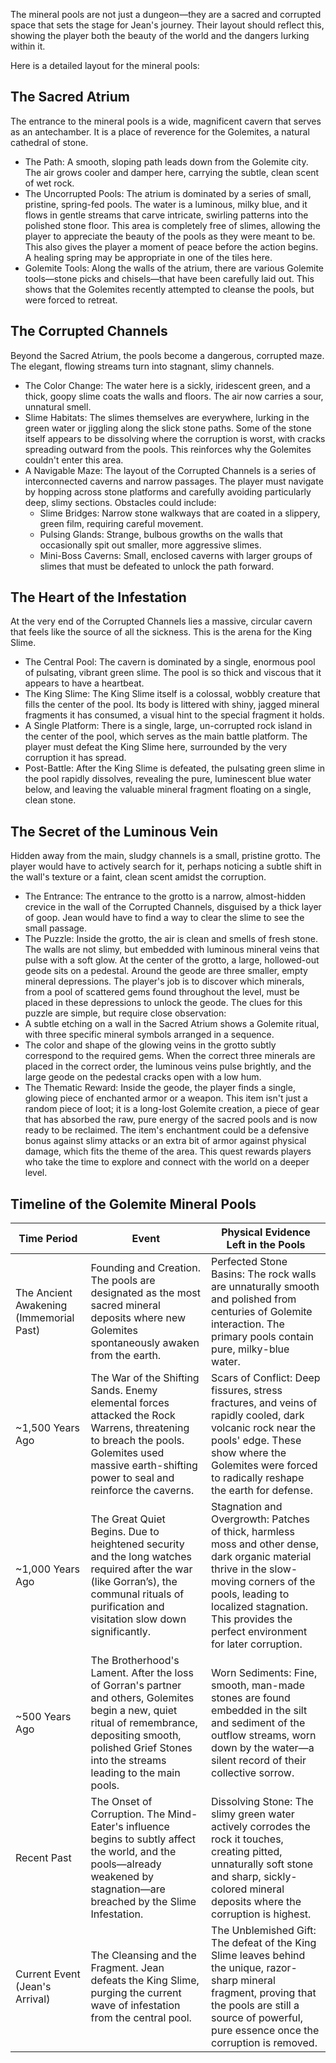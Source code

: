 The mineral pools are not just a dungeon—they are a sacred and corrupted space that sets the stage for Jean's journey. Their layout should reflect this, showing the player both the beauty of the world and the dangers lurking within it.

Here is a detailed layout for the mineral pools:
## The Sacred Atrium
The entrance to the mineral pools is a wide, magnificent cavern that serves as an antechamber. It is a place of reverence for the Golemites, a natural cathedral of stone.
 * The Path: A smooth, sloping path leads down from the Golemite city. The air grows cooler and damper here, carrying the subtle, clean scent of wet rock.
 * The Uncorrupted Pools: The atrium is dominated by a series of small, pristine, spring-fed pools. The water is a luminous, milky blue, and it flows in gentle streams that carve intricate, swirling patterns into the polished stone floor. This area is completely free of slimes, allowing the player to appreciate the beauty of the pools as they were meant to be. This also gives the player a moment of peace before the action begins. A healing spring may be appropriate in one of the tiles here.
 * Golemite Tools: Along the walls of the atrium, there are various Golemite tools—stone picks and chisels—that have been carefully laid out. This shows that the Golemites recently attempted to cleanse the pools, but were forced to retreat.

## The Corrupted Channels
Beyond the Sacred Atrium, the pools become a dangerous, corrupted maze. The elegant, flowing streams turn into stagnant, slimy channels.
 * The Color Change: The water here is a sickly, iridescent green, and a thick, goopy slime coats the walls and floors. The air now carries a sour, unnatural smell.
 * Slime Habitats: The slimes themselves are everywhere, lurking in the green water or jiggling along the slick stone paths. Some of the stone itself appears to be dissolving where the corruption is worst, with cracks spreading outward from the pools. This reinforces why the Golemites couldn't enter this area.
 * A Navigable Maze: The layout of the Corrupted Channels is a series of interconnected caverns and narrow passages. The player must navigate by hopping across stone platforms and carefully avoiding particularly deep, slimy sections. Obstacles could include:
   * Slime Bridges: Narrow stone walkways that are coated in a slippery, green film, requiring careful movement.
   * Pulsing Glands: Strange, bulbous growths on the walls that occasionally spit out smaller, more aggressive slimes.
   * Mini-Boss Caverns: Small, enclosed caverns with larger groups of slimes that must be defeated to unlock the path forward.

## The Heart of the Infestation
At the very end of the Corrupted Channels lies a massive, circular cavern that feels like the source of all the sickness. This is the arena for the King Slime.
 * The Central Pool: The cavern is dominated by a single, enormous pool of pulsating, vibrant green slime. The pool is so thick and viscous that it appears to have a heartbeat.
 * The King Slime: The King Slime itself is a colossal, wobbly creature that fills the center of the pool. Its body is littered with shiny, jagged mineral fragments it has consumed, a visual hint to the special fragment it holds.
 * A Single Platform: There is a single, large, un-corrupted rock island in the center of the pool, which serves as the main battle platform. The player must defeat the King Slime here, surrounded by the very corruption it has spread.
 * Post-Battle: After the King Slime is defeated, the pulsating green slime in the pool rapidly dissolves, revealing the pure, luminescent blue water below, and leaving the valuable mineral fragment floating on a single, clean stone.


## The Secret of the Luminous Vein
Hidden away from the main, sludgy channels is a small, pristine grotto. The player would have to actively search for it, perhaps noticing a subtle shift in the wall's texture or a faint, clean scent amidst the corruption.
 * The Entrance: The entrance to the grotto is a narrow, almost-hidden crevice in the wall of the Corrupted Channels, disguised by a thick layer of goop. Jean would have to find a way to clear the slime to see the small passage.
 * The Puzzle: Inside the grotto, the air is clean and smells of fresh stone. The walls are not slimy, but embedded with luminous mineral veins that pulse with a soft glow. At the center of the grotto, a large, hollowed-out geode sits on a pedestal. Around the geode are three smaller, empty mineral depressions. The player's job is to discover which minerals, from a pool of scattered gems found throughout the level, must be placed in these depressions to unlock the geode.
The clues for this puzzle are simple, but require close observation:
 * A subtle etching on a wall in the Sacred Atrium shows a Golemite ritual, with three specific mineral symbols arranged in a sequence.
 * The color and shape of the glowing veins in the grotto subtly correspond to the required gems.
When the correct three minerals are placed in the correct order, the luminous veins pulse brightly, and the large geode on the pedestal cracks open with a low hum.
 * The Thematic Reward: Inside the geode, the player finds a single, glowing piece of enchanted armor or a weapon. This item isn't just a random piece of loot; it is a long-lost Golemite creation, a piece of gear that has absorbed the raw, pure energy of the sacred pools and is now ready to be reclaimed. The item's enchantment could be a defensive bonus against slimy attacks or an extra bit of armor against physical damage, which fits the theme of the area. This quest rewards players who take the time to explore and connect with the world on a deeper level.

## Timeline of the Golemite Mineral Pools
| Time Period | Event | Physical Evidence Left in the Pools |
|---|---|---|
| The Ancient Awakening (Immemorial Past) | Founding and Creation. The pools are designated as the most sacred mineral deposits where new Golemites spontaneously awaken from the earth. | Perfected Stone Basins: The rock walls are unnaturally smooth and polished from centuries of Golemite interaction. The primary pools contain pure, milky-blue water. |
| ~1,500 Years Ago | The War of the Shifting Sands. Enemy elemental forces attacked the Rock Warrens, threatening to breach the pools. Golemites used massive earth-shifting power to seal and reinforce the caverns. | Scars of Conflict: Deep fissures, stress fractures, and veins of rapidly cooled, dark volcanic rock near the pools' edge. These show where the Golemites were forced to radically reshape the earth for defense. |
| ~1,000 Years Ago | The Great Quiet Begins. Due to heightened security and the long watches required after the war (like Gorran’s), the communal rituals of purification and visitation slow down significantly. | Stagnation and Overgrowth: Patches of thick, harmless moss and other dense, dark organic material thrive in the slow-moving corners of the pools, leading to localized stagnation. This provides the perfect environment for later corruption. |
| ~500 Years Ago | The Brotherhood's Lament. After the loss of Gorran's partner and others, Golemites begin a new, quiet ritual of remembrance, depositing smooth, polished Grief Stones into the streams leading to the main pools. | Worn Sediments: Fine, smooth, man-made stones are found embedded in the silt and sediment of the outflow streams, worn down by the water—a silent record of their collective sorrow. |
| Recent Past | The Onset of Corruption. The Mind-Eater's influence begins to subtly affect the world, and the pools—already weakened by stagnation—are breached by the Slime Infestation. | Dissolving Stone: The slimy green water actively corrodes the rock it touches, creating pitted, unnaturally soft stone and sharp, sickly-colored mineral deposits where the corruption is highest. |
| Current Event (Jean's Arrival) | The Cleansing and the Fragment. Jean defeats the King Slime, purging the current wave of infestation from the central pool. | The Unblemished Gift: The defeat of the King Slime leaves behind the unique, razor-sharp mineral fragment, proving that the pools are still a source of powerful, pure essence once the corruption is removed. |

